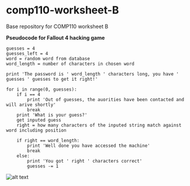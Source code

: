 # comp110-worksheet-B
Base repository for COMP110 worksheet B

**Pseudocode for Fallout 4 hacking game**

	guesses = 4
	guesses_left = 4
	word = random word from database
	word_length = number of characters in chosen word

	print 'The password is ' word_length ' characters long, you have ' guesses ' guesses to get it right!'

	for i in range(0, guesses):
		if i == 4
			print 'Out of guesses, the auorities have been contacted and will arive shortly'
			break
		print 'What is your guess?'
		get inputed guess
		right = how many characters of the inputed string match against word including position

		if right == word_length:
			print 'Well done you have accessed the machine'
			break
		else:
			print 'You got ' right ' characters correct'
			guesses -= 1
		


![alt text](https://raw.githubusercontent.com/HoaxShark/comp110-worksheet-B/master/HackFlowV2.png "Game flowchart")

